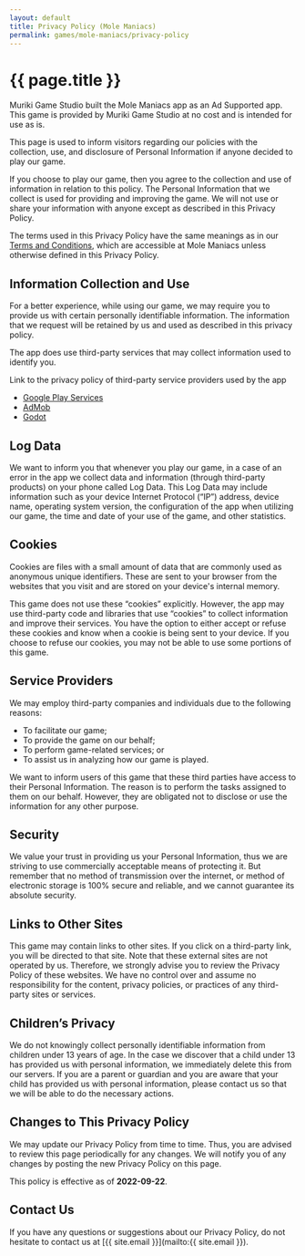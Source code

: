 ```yaml
---
layout: default
title: Privacy Policy (Mole Maniacs)
permalink: games/mole-maniacs/privacy-policy
---
```


# {{ page.title }}

Muriki Game Studio built the Mole Maniacs app as an Ad Supported app.
This game is provided by Muriki Game Studio at no cost and is intended for
use as is.

This page is used to inform visitors regarding our policies with the
collection, use, and disclosure of Personal Information if anyone decided
to play our game.

If you choose to play our game, then you agree to the collection and use of
information in relation to this policy.
The Personal Information that we collect is used for providing and improving
the game.
We will not use or share your information with anyone except as described in
this Privacy Policy.

The terms used in this Privacy Policy have the same meanings as in our
[Terms and Conditions](./terms-and-conditions), which are accessible at Mole Maniacs unless otherwise defined
in this Privacy Policy.

## Information Collection and Use

For a better experience, while using our game, we may require you to
provide us with certain personally identifiable information.
The information that we request will be retained by us and used as described
in this privacy policy.

The app does use third-party services that may collect information used to
identify you.

Link to the privacy policy of third-party service providers used by the app

*   [Google Play Services](https://www.google.com/policies/privacy/)
*   [AdMob](https://support.google.com/admob/answer/6128543?hl=en)
*   [Godot](https://godotengine.org/privacy-policy)

## Log Data

We want to inform you that whenever you play our game, in a case of an error
in the app we collect data and information (through third-party products) on
your phone called Log Data.
This Log Data may include information such as your device Internet Protocol
(“IP”) address, device name, operating system version, the configuration
of the app when utilizing our game, the time and date of your use of the
game, and other statistics.

## Cookies

Cookies are files with a small amount of data that are commonly used as
anonymous unique identifiers.
These are sent to your browser from the websites that you visit and are
stored on your device's internal memory.

This game does not use these “cookies” explicitly.
However, the app may use third-party code and libraries that use “cookies”
to collect information and improve their services.
You have the option to either accept or refuse these cookies and know when
a cookie is being sent to your device.
If you choose to refuse our cookies, you may not be able to use some
portions of this game.

## Service Providers

We may employ third-party companies and individuals due to the following reasons:

- To facilitate our game;
- To provide the game on our behalf;
- To perform game-related services; or
- To assist us in analyzing how our game is played.

We want to inform users of this game that these third parties have access to
their Personal Information.
The reason is to perform the tasks assigned to them on our behalf.
However, they are obligated not to disclose or use the information for any
other purpose.

## Security

We value your trust in providing us your Personal Information, thus we are
striving to use commercially acceptable means of protecting it.
But remember that no method of transmission over the internet, or method
of electronic storage is 100% secure and reliable, and we cannot guarantee
its absolute security.

## Links to Other Sites

This game may contain links to other sites.
If you click on a third-party link, you will be directed to that site.
Note that these external sites are not operated by us.
Therefore, we strongly advise you to review the Privacy Policy of
these websites.
We have no control over and assume no responsibility for the content,
privacy policies, or practices of any third-party sites or services.

## Children’s Privacy

We do not knowingly collect personally identifiable information from children
under 13 years of age.
In the case we discover that a child under 13 has provided us with personal
information, we immediately delete this from our servers.
If you are a parent or guardian and you are aware that your child has
provided us with personal information, please contact us so that we will be
able to do the necessary actions.

## Changes to This Privacy Policy

We may update our Privacy Policy from time to time.
Thus, you are advised to review this page periodically for any changes.
We will notify you of any changes by posting the new Privacy Policy on
this page.

This policy is effective as of **2022-09-22**.

## Contact Us

If you have any questions or suggestions about our Privacy Policy, do not
hesitate to contact us at [{{ site.email }}](mailto:{{ site.email }}).
